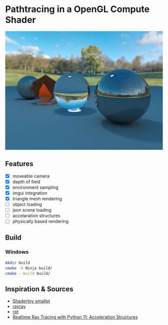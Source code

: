 # Pathtracing in a OpenGL Compute Shader

![Demo render](renders/demo.png)

## Features

-   [x] moveable camera
-   [x] depth of field
-   [x] environment sampling
-   [x] imgui integration
-   [x] triangle mesh rendering
-   [ ] object loading
-   [ ] json scene loading
-   [ ] accelaration structures 
-   [ ] physically based rendering

## Build

### Windows

```bash
mkdir build
cmake -G Ninja build/
cmake --build build/
```

## Inspiration & Sources

-   [Shadertoy smallpt](https://www.shadertoy.com/view/4sfGDB)
-   [rayray](https://www.mattkeeter.com/projects/rayray/)
-   [rpt](https://github.com/ekzhang/rpt)
-   [Realtime Ray Tracing with Python 11: Acceleration Structures](https://www.youtube.com/watch?v=laWQZsNqqoE)
